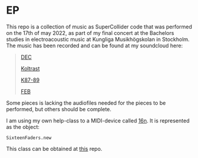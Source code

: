 # EP

This repo is a collection of music as SuperCollider code that was performed on the 17th of may 2022, as part of my final concert at the Bachelors studies in electroacoustic music at Kungliga Musikhögskolan in Stockholm.  
The music has been recorded and can be found at my soundcloud here:
>[DEC](https://soundcloud.com/viktorsandstrm/dec)
>
>[Koltrast](https://soundcloud.com/viktorsandstrm/koltrast)
>
>[K87-89](https://soundcloud.com/viktorsandstrm/fev)
>
>[FEB](https://soundcloud.com/viktorsandstrm/feb)

Some pieces is lacking the audiofiles needed for the pieces to be performed, but others should be complete. 

I am using my own help-class to a MIDI-device called [16n](https://16n-faderbank.github.io/). It is represented as the object:

```supercollider
SixteenFaders.new
```
This class can be obtained at [this](github.com/vsandstrom/SixteenFaders) repo.
